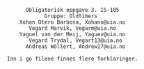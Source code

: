                         Obligatorisk oppgave 3. IS-105
                              Gruppe: Oldtimers
                      Xohan Otero Barbosa, Xohano@uia.no
                         Vegard Marvik, Vegarm@uia.no
                      Yaguel van der Meij, Yaguev@uia.no
                         Vegard Trydal, Vegart13@uia.no
                        Andreas Wöllert, Andrew17@uia.no
                        
                  Inn i go filene finnes flere forklaringer.
